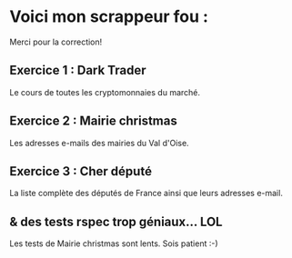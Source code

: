 # Voici mon scrappeur fou :

Merci pour la correction!

## Exercice 1 : Dark Trader
Le cours de toutes les cryptomonnaies du marché.

## Exercice 2 : Mairie christmas
Les adresses e-mails des mairies du Val d'Oise.

## Exercice 3 : Cher député
La liste complète des députés de France ainsi que leurs adresses e-mail.

## & des tests rspec trop géniaux... LOL
Les tests de Mairie christmas sont lents. Sois patient :-)
